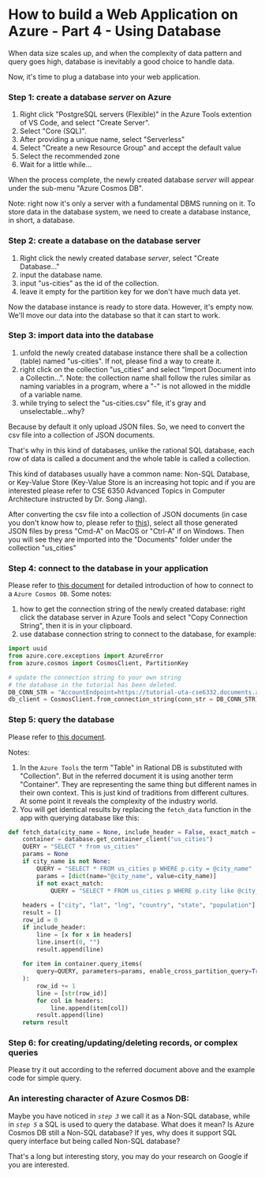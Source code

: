 # How to build a Web Application on Azure - Part 4 - Using Database

When data size scales up, and when the complexity of data pattern and query goes high, database is inevitably a good choice to handle data.

Now, it's time to plug a database into your web application.

### Step 1: create a database *server* on Azure

1. Right click "PostgreSQL servers (Flexible)" in the Azure Tools extention of VS Code, and select "Create Server".
1. Select "Core (SQL)".
1. After providing a unique name, select "Serverless"
1. Select "Create a new Resource Group" and accept the default value
1. Select the recommended zone
1. Wait for a little while...

When the process complete, the newly created database *server* will appear under the sub-menu "Azure Cosmos DB".

Note: right now it's only a server with a fundamental DBMS running on it. To store data in the database system, we need to create a database instance, in short, a database.

### Step 2: create a database on the database server

1. Right click the newly created database *server*, select "Create Database..."
1. input the database name.
1. input "us-cities" as the id of the collection.
1. leave it empty for the partition key for we don't have much data yet.

Now the database instance is ready to store data. However, it's empty now. We'll move our data into the database so that it can start to work.

### Step 3: import data into the database

1. unfold the newly created database instance there shall be a collection (table) named "us-cities". If not, please find a way to create it.
1. right click on the collection "us_cities" and select "Import Document into a Collectin...". Note: the collection name shall follow the rules similar as naming variables in a program, where a "-" is not allowed in the middle of a variable name.
1. while trying to select the "us-cities.csv" file, it's gray and unselectable...why?

Because by default it only upload JSON files. So, we need to convert the csv file into a collection of JSON documents.

That's why in this kind of databases, unlike the rational SQL database, each row of data is called a document and the whole table is called a collection.

This kind of databases usually have a common name: Non-SQL Database, or Key-Value Store (Key-Value Store is an increasing hot topic and if you are interested please refer to CSE 6350 Advanced Topics in Computer Architecture instructed by Dr. Song Jiang).

After converting the csv file into a collection of JSON documents (in case you don't know how to, please refer to [this](./src/part4/convert-csv-to-documents.py)), select all those generated JSON files by press "Cmd-A" on MacOS or "Ctrl-A" if on Windows. Then you will see they are imported into the "Documents" folder under the collection "us_cities"

### Step 4: connect to the database in your application 

Please refer to [this document](https://learn.microsoft.com/en-us/azure/cosmos-db/nosql/how-to-python-get-started?tabs=env-virtual%2Cazure-cli%2Cwindows) for detailed introduction of how to connect to a `Azure Cosmos DB`. Some notes:

1. how to get the connection string of the newly created database: right click the database server in Azure Tools and select "Copy Connection String", then it is in your clipboard.
2. use database connection string to connect to the database, for example:
```python
import uuid
from azure.core.exceptions import AzureError
from azure.cosmos import CosmosClient, PartitionKey

# update the connection string to your own string
# the database in the tutorial has been deleted.
DB_CONN_STR = "AccountEndpoint=https://tutorial-uta-cse6332.documents.azure.com:443/;AccountKey=eWrWM8m3zWEQI1uBsWgFEOEBOuue7m68PRANCQCTGCRf3tnPEYvyNXoNGNBnowsmxR7UmxiC5aKTACDbpN0wdw=="
db_client = CosmosClient.from_connection_string(conn_str = DB_CONN_STR)
```

### Step 5: query the database

Please refer to [this document](https://learn.microsoft.com/en-us/python/api/overview/azure/cosmos-readme?view=azure-python).

Notes:

1. In the `Azure Tools` the term "Table" in Rational DB is substituted with "Collection". But in the referred document it is using another term "Container". They are representing the same thing but different names in their own context. This is just kind of traditions from different cultures. At some point it reveals the complexity of the industry world.
1. You will get identical results by replacing the `fetch_data` function in the app with querying database like this:
```python
def fetch_data(city_name = None, include_header = False, exact_match = False):
    container = database.get_container_client("us_cities")
    QUERY = "SELECT * from us_cities"
    params = None
    if city_name is not None:
        QUERY = "SELECT * FROM us_cities p WHERE p.city = @city_name"
        params = [dict(name="@city_name", value=city_name)]
        if not exact_match:
            QUERY = "SELECT * FROM us_cities p WHERE p.city like @city_name"
    
    headers = ["city", "lat", "lng", "country", "state", "population"]
    result = []
    row_id = 0
    if include_header:
        line = [x for x in headers]
        line.insert(0, "")
        result.append(line)
    
    for item in container.query_items(
        query=QUERY, parameters=params, enable_cross_partition_query=True,
    ):
        row_id += 1
        line = [str(row_id)]
        for col in headers:
            line.append(item[col])
        result.append(line)
    return result
```

### Step 6: for creating/updating/deleting records, or complex queries

Please try it out according to the referred document above and the example code for simple query.

### An interesting character of Azure Cosmos DB:

Maybe you have noticed in *`step 3`* we call it as a Non-SQL database, while in *`step 5`* a SQL is used to query the database. What does it mean? Is Azure Cosmos DB still a Non-SQL database? If yes, why does it support SQL query interface but being called Non-SQL database?

That's a long but interesting story, you may do your research on Google if you are interested.

